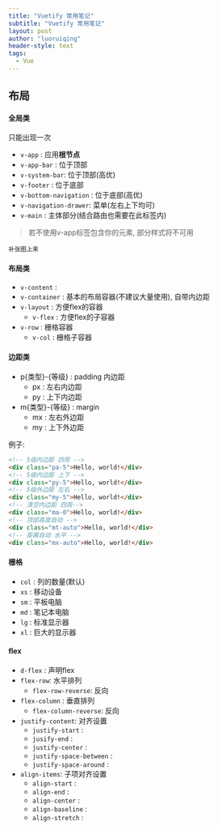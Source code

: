 ```yaml
---
title: "Vuetify 常用笔记"
subtitle: "Vuetify 常用笔记"
layout: post
author: "luoruiqing"
header-style: text
tags:
  - Vue
---
```



## 布局

#### 全局类

只能出现一次

- `v-app` : 应用**根节点**
- `v-app-bar` : 位于顶部
- `v-system-bar`: 位于顶部(高优)
- `v-footer` : 位于底部
- `v-bottom-navigation` : 位于底部(高优)
- `v-navigation-drawer`: 菜单(左右上下均可)
- `v-main` : 主体部分(结合路由也需要在此标签内)

> 若不使用v-app标签包含你的元素, 部分样式将不可用

```
补张图上来
```

#### 布局类

- `v-content` : 
- `v-container` : 基本的布局容器(不建议大量使用), 自带内边距
- `v-layout` : 方便flex的容器
  - `v-flex` : 方便flex的子容器
- `v-row` : 栅格容器
  - `v-col` : 栅格子容器

#### 边距类

- p{类型}-{等级} : padding 内边距
  - px : 左右内边距
  - py : 上下内边距
- m{类型}-{等级} : margin
  - mx : 左右外边距
  - my : 上下外边距

例子:
```html
<!-- 5级内边距 四周 -->
<div class="pa-5">Hello, world!</div>
<!-- 5级内边距 上下 -->
<div class="py-5">Hello, world!</div>
<!-- 5级外边距 左右 -->
<div class="my-5">Hello, world!</div>
<!-- 清空内边距 四周-->
<div class="ma-0">Hello, world!</div>
<!-- 顶部高度自动 -->
<div class="mt-auto">Hello, world!</div>
<!-- 距离自动 水平 -->
<div class="mx-auto">Hello, world!</div>
```

#### 栅格

- `col` : 列的数量(默认)
- `xs` : 移动设备
- `sm` : 平板电脑
- `md` : 笔记本电脑
- `lg` : 标准显示器
- `xl` : 巨大的显示器



#### flex

- `d-flex` : 声明flex
- `flex-row`: 水平排列
  - `flex-row-reverse`: 反向
- `flex-column` : 垂直排列
  - `flex-column-reverse`: 反向
- `justify-content`: 对齐设置
  - `justify-start` : 
  - `jusify-end` : 
  - `justify-center` : 
  - `justify-space-between` : 
  - `justify-space-around` : 
- `align-items`: 子项对齐设置
  -  `align-start` :
  -  `align-end` :
  -  `align-center` :
  -  `align-baseline` :
  -  `align-stretch` :

  